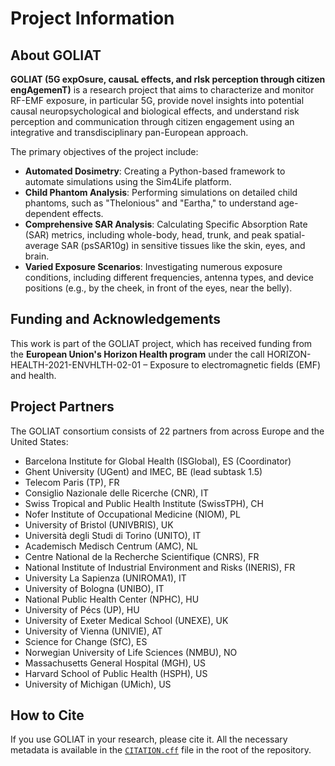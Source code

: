 # Project Information

## About GOLIAT

**GOLIAT (5G expOsure, causaL effects, and rIsk perception through citizen engAgemenT)** is a research project that aims to characterize and monitor RF-EMF exposure, in particular 5G, provide novel insights into potential causal neuropsychological and biological effects, and understand risk perception and communication through citizen engagement using an integrative and transdisciplinary pan-European approach.

The primary objectives of the project include:

-   **Automated Dosimetry**: Creating a Python-based framework to automate simulations using the Sim4Life platform.
-   **Child Phantom Analysis**: Performing simulations on detailed child phantoms, such as "Thelonious" and "Eartha," to understand age-dependent effects.
-   **Comprehensive SAR Analysis**: Calculating Specific Absorption Rate (SAR) metrics, including whole-body, head, trunk, and peak spatial-average SAR (psSAR10g) in sensitive tissues like the skin, eyes, and brain.
-   **Varied Exposure Scenarios**: Investigating numerous exposure conditions, including different frequencies, antenna types, and device positions (e.g., by the cheek, in front of the eyes, near the belly).

## Funding and Acknowledgements

This work is part of the GOLIAT project, which has received funding from the **European Union's Horizon Health program** under the call HORIZON-HEALTH-2021-ENVHLTH-02-01 – Exposure to electromagnetic fields (EMF) and health.

## Project Partners

The GOLIAT consortium consists of 22 partners from across Europe and the United States:

-   Barcelona Institute for Global Health (ISGlobal), ES (Coordinator)
-   Ghent University (UGent) and IMEC, BE (lead subtask 1.5)
-   Telecom Paris (TP), FR
-   Consiglio Nazionale delle Ricerche (CNR), IT
-   Swiss Tropical and Public Health Institute (SwissTPH), CH
-   Nofer Institute of Occupational Medicine (NIOM), PL
-   University of Bristol (UNIVBRIS), UK
-   Università degli Studi di Torino (UNITO), IT
-   Academisch Medisch Centrum (AMC), NL
-   Centre National de la Recherche Scientifique (CNRS), FR
-   National Institute of Industrial Environment and Risks (INERIS), FR
-   University La Sapienza (UNIROMA1), IT
-   University of Bologna (UNIBO), IT
-   National Public Health Center (NPHC), HU
-   University of Pécs (UP), HU
-   University of Exeter Medical School (UNEXE), UK
-   University of Vienna (UNIVIE), AT
-   Science for Change (SfC), ES
-   Norwegian University of Life Sciences (NMBU), NO
-   Massachusetts General Hospital (MGH), US
-   Harvard School of Public Health (HSPH), US
-   University of Michigan (UMich), US

## How to Cite

If you use GOLIAT in your research, please cite it. All the necessary metadata is available in the [`CITATION.cff`](https://github.com/rwydaegh/goliat/blob/main/.github/CITATION.cff) file in the root of the repository.